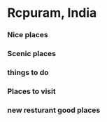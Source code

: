 # Rcpuram, India
### Nice places
### Scenic places
### things to do
### Places to visit
### new resturant good places